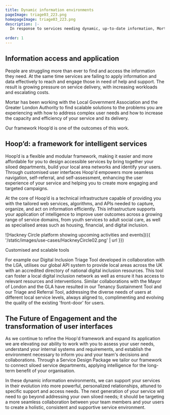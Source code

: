 ```yaml
---
title: Dynamic information environments
pageImage: triage03_223.png
homepageImage: triage03_223.png
description: |-
  In response to services needing dynamic, up-to-date information, Mortar creates and maintains environments that enhance community navigation and multi-service collaboration. Our modular framework, Hoop'd, delivers tailored webservices that acquire, capture and share information; transforming customer engagement and service experience.
 
order: 1
---
```


Information access and application
---------------------------------------------------------------------------------------------------------------------------------
People are struggling more than ever to find and access the information they need. At the same time services are failing to apply information and data effectively to reach and engage those in need of help and support. The result is growing pressure on service delivery, with increasing workloads and escalating costs.

Mortar has been working with the Local Government Association and the Greater London Authority to find scalable solutions to the problems you are experiencing with how to address complex user needs and how to increase the capacity and efficiency of your service and its delivery.

Our framework Hoop’d is one of the outcomes of this work.    

Hoop’d: a framework for intelligent services
---------------------------------------------------------------------------------------------------------------------------------

Hoop’d is a flexible and modular framework, making it easier and more affordable for you to design accessible services by bring together your siloed departments, build your local area networks and identify your users. Through customised user interfaces Hoop'd empowers more seamless navigation, self-referral, and self-assessment, enhancing the user experience of your service and helping you to create more engaging and targeted campaigns.

At the core of Hoop’d is a technical infrastructure capable of providing you with the tailored web services, algorithms, and APIs needed to capture, organize, and act on information efficiently. This infrastructure supports your application of intelligence to improve user outcomes across a growing range of service domains, from youth services to adult social care, as well as specialised areas such as housing, financial, and digital inclusion.
 
![Hackney Circle platform showing upcoming activities and events]({{ '/static/images/use-cases/HackneyCircle02.png' | url }})

Customised and scalable tools

For example our Digital Inclusion Triage Tool developed in collaboration with the LGA, utilises our global API system to provide local areas across the UK with an accredited directory of national digital inclusion resources. This tool can foster a local digital inclusion network as well as ensure it has access to relevant resources and interventions. Similar collaborations with the Mayor of London and the GLA have resulted in our Tenancy Sustainment Tool and our Triage and Referral Tool, addressing the diverse needs of users at different local service levels, always aligned to, complimenting and evolving the quality of the existing 'front-door' for users. 

The Future of Engagement and the transformation of user interfaces
---------------------------------------------------------------------------------------------------------------------------------
As we continue to refine the Hoop'd framework and expand its application we are elevating our ability to work with you to assess your user needs, understand your internal systems and requirements, and establish the environment necessary to inform you and your team's decisions and collaborations. Through a Service Design Package we tailor our framework to connect siloed service departments, applying intelligence for the long-term benefit of your organisation.

In these dynamic information environments, we can support your services in their evolution into more powerful, personalized relationships, attuned to specific support and access needs. The next generation of your service will need to go beyond addressing your own siloed needs; it should be targeting a more seamless collaboration between your team members and your users to create a holistic, consistent and supportive service environment.
